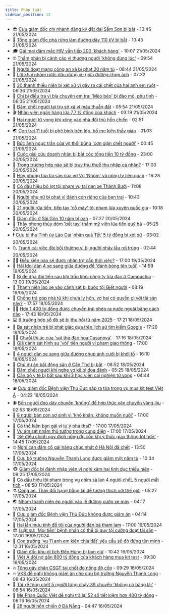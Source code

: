 ```yaml
---
title: Pháp luật
sidebar_position: 12
---
```


<!-- vnexpress-phap-luat:START -->
- 😎 [Cựu giám đốc chi nhánh đăng ký đất đai Sầm Sơn bị bắt](https://vnexpress.net/cuu-giam-doc-chi-nhanh-dang-ky-dat-dai-sam-son-bi-bat-4748909.html) - 10:46 21/05/2024
- 🥰 [Tổng giám đốc phá rừng làm đường dây 110 kV bị bắt](https://vnexpress.net/tong-giam-doc-pha-rung-lam-duong-day-110-kv-bi-bat-4748899.html) - 10:43 21/05/2024
- 🎓 [Gái mại dâm mắc HIV vẫn tiếp 200 &#39;khách hàng&#39;](https://vnexpress.net/gai-mai-dam-mac-hiv-van-tiep-200-khach-hang-4748852.html) - 10:07 21/05/2024
- 🤓 [Thẩm phán bị cảnh cáo vì thương người &#39;không đúng lúc&#39;](https://vnexpress.net/tham-phan-bi-canh-cao-vi-thuong-nguoi-khong-dung-luc-4748748.html) - 09:54 21/05/2024
- 🎊 [Người đoạt mạng công an xã bị phạt 20 năm tù](https://vnexpress.net/nguoi-doat-mang-cong-an-xa-bi-phat-20-nam-tu-4748812.html) - 08:44 21/05/2024
- 🙉 [Lời khai nhóm rước dâu dừng xe giữa đường chụp ảnh](https://video.vnexpress.net/loi-khai-nhom-ruoc-dau-dung-xe-giua-duong-chup-anh-4748785.html) - 07:32 21/05/2024
- 🤡 [20 thanh thiếu niên bị xét xử vì gây ra cái chết của hai anh em ruột](https://vnexpress.net/20-thanh-thieu-nien-bi-xet-xu-vi-gay-ra-cai-chet-cua-hai-anh-em-ruot-4748487.html) - 06:36 21/05/2024
- 🗽 [Chị bị điều tra vì bịa chuyện em trai &#39;Mèo béo&#39; bị đào mỏ, phụ tình](https://vnexpress.net/chi-bi-dieu-tra-vi-bia-chuyen-em-trai-meo-beo-bi-dao-mo-phu-tinh-4748478.html) - 06:35 21/05/2024
- 🌋 [Đâm chết người tại trụ sở xã vì mâu thuẫn đất](https://vnexpress.net/dam-chet-nguoi-tai-tru-so-xa-vi-mau-thuan-dat-4748743.html) - 05:54 21/05/2024
- 🎬 [Nhân viên ngân hàng lừa 7,7 tỷ đồng của khách](https://vnexpress.net/nhan-vien-ngan-hang-lua-7-7-ty-dong-cua-khach-4748558.html) - 03:19 21/05/2024
- 💯 [Hai người tử vong khi xông vào nhà đối thủ hỗn chiến](https://vnexpress.net/hai-nguoi-tu-vong-khi-xong-vao-nha-doi-thu-hon-chien-4748577.html) - 02:51 21/05/2024
- 🌏 [Con trai 11 tuổi bị phê bình trên lớp, bố mẹ kiện thầy giáo](https://vnexpress.net/con-trai-11-tuoi-bi-phe-binh-tren-lop-bo-me-kien-thay-giao-4748492.html) - 01:03 21/05/2024
- 🌊 [Bức ảnh ngực trần của vợ thổi bùng &#39;cơn giận chết người&#39;](https://vnexpress.net/buc-anh-nguc-tran-cua-vo-thoi-bung-con-gian-chet-nguoi-4748473.html) - 00:45 21/05/2024
- 💂 [Cuộc giải cứu doanh nhân bị bắt cóc tống tiền 10 tỷ đồng](https://vnexpress.net/cuoc-giai-cuu-doanh-nhan-bi-bat-coc-tong-tien-10-ty-dong-4748343.html) - 23:00 20/05/2024
- 🎡 [Trong trường hợp nào sẽ bị truy thu thuế thu nhập cá nhân?](https://vnexpress.net/trong-truong-hop-nao-se-bi-truy-thu-thue-thu-nhap-ca-nhan-4745182.html) - 17:00 20/05/2024
- 🫶 [Hủy phong tỏa tài sản của vợ Vũ &#39;Nhôm&#39; và công ty liên quan](https://vnexpress.net/huy-phong-toa-tai-san-cua-vo-vu-nhom-va-cong-ty-lien-quan-4748486.html) - 16:28 20/05/2024
- 🐲 [Có dấu hiệu bỏ lọt tội phạm vụ tai nạn xe Thành Bưởi](https://vnexpress.net/co-dau-hieu-bo-lot-toi-pham-vu-tai-nan-xe-thanh-buoi-4748339.html) - 11:08 20/05/2024
- 🚀 [Người phụ nữ bị phạt vì đánh con riêng của bạn trai](https://vnexpress.net/nguoi-phu-nu-bi-phat-vi-danh-con-rieng-cua-ban-trai-4748419.html) - 10:43 20/05/2024
- 🎊 [21 người rửa tiền, tiếp tay &#39;cỗ máy&#39; tội phạm lừa xuyên quốc gia](https://vnexpress.net/21-nguoi-rua-tien-tiep-tay-co-may-toi-pham-lua-xuyen-quoc-gia-4748320.html) - 10:18 20/05/2024
- 🤗 [Giám đốc ở Sài Gòn 10 năm bị oan](https://vnexpress.net/giam-doc-o-sai-gon-10-nam-bi-oan-4747935.html) - 07:27 20/05/2024
- 🗽 [Thầy phong thủy dỏm &#39;bắt tay&#39; thẩm mỹ viện lừa tiền quý bà](https://vnexpress.net/thay-phong-thuy-dom-bat-tay-tham-my-vien-lua-tien-quy-ba-4748234.html) - 05:25 20/05/2024
- 🕴 [Cựu bí thư Tỉnh ủy Lào Cai &#39;nhận quà Tết&#39; 5 tỷ đồng bị xét xử](https://vnexpress.net/cuu-bi-thu-tinh-uy-lao-cai-nhan-qua-tet-5-ty-dong-bi-xet-xu-4748136.html) - 03:02 20/05/2024
- 🌜 [Tranh cãi việc đòi bồi thường vì bị người nhảy lầu rơi trúng](https://vnexpress.net/tranh-cai-viec-doi-boi-thuong-vi-bi-nguoi-nhay-lau-roi-trung-4748025.html) - 02:44 20/05/2024
- 🧑‍🏫 [Điều kiện nào sẽ được nhận trợ cấp thôi việc?](https://vnexpress.net/dieu-kien-nao-se-duoc-nhan-tro-cap-thoi-viec-4745060.html) - 17:00 19/05/2024
- 🦩 [Hải Idol dàn 4 xe sang giữa đường để &#39;đánh bóng tên tuổi&#39;](https://vnexpress.net/hai-idol-dan-4-xe-sang-giua-duong-de-danh-bong-ten-tuoi-4747993.html) - 14:59 19/05/2024
- 💼 [Bị đe dọa đòi tiền sau khi trốn khỏi công ty lừa đảo ở Campuchia](https://vnexpress.net/bi-de-doa-doi-tien-sau-khi-tron-khoi-cong-ty-lua-dao-o-campuchia-4747979.html) - 13:00 19/05/2024
- 💫 [Thanh niên lao xe vào cảnh sát bị buộc tội Giết người](https://vnexpress.net/thanh-nien-lao-xe-vao-canh-sat-bi-buoc-toi-giet-nguoi-4747920.html) - 08:19 19/05/2024
- 🦅 [Chồng trả góp nhà từ khi chưa ly hôn, vợ hai có quyền gì với tài sản này?](https://vnexpress.net/chong-tra-gop-nha-tu-khi-chua-ly-hon-vo-hai-co-quyen-gi-voi-tai-san-nay-4747298.html) - 17:57 18/05/2024
- 🧑‍💻 [Hơn 1.400 tỷ đồng được chuyển trái phép ra nước ngoài bằng cách nào](https://vnexpress.net/hon-1-400-ty-dong-duoc-chuyen-trai-phep-ra-nuoc-ngoai-bang-cach-nao-4744875.html) - 17:43 18/05/2024
- 💻 [6 trường hợp sổ đỏ sẽ bị thu hồi từ năm 2025](https://vnexpress.net/6-truong-hop-so-do-se-bi-thu-hoi-tu-nam-2025-4747201.html) - 17:21 18/05/2024
- 🤠 [Ba sát nhân trẻ bị phát giác dựa trên lịch sử tìm kiếm Google](https://vnexpress.net/ba-sat-nhan-tre-bi-phat-giac-dua-tren-lich-su-tim-kiem-google-4747787.html) - 17:20 18/05/2024
- 🧑‍🏫 [Chuỗi tội ác của &#39;sát thủ đào hoa Casanova&#39;](https://vnexpress.net/chuoi-toi-ac-cua-sat-thu-dao-hoa-casanova-4747474.html) - 17:16 18/05/2024
- 🌈 [Giả cảnh sát hình sự &#39;vòi&#39; tiền người vi phạm giao thông](https://vnexpress.net/gia-canh-sat-hinh-su-voi-tien-nguoi-vi-pham-giao-thong-4747773.html) - 17:00 18/05/2024
- 🌮 [4 người dàn xe sang giữa đường chụp ảnh cưới bị khởi tố](https://vnexpress.net/4-nguoi-dan-xe-sang-giua-duong-chup-anh-cuoi-bi-khoi-to-4747781.html) - 16:10 18/05/2024
- 🐲 [Chủ dự án bất động sản ở Cần Thơ bị bắt](https://vnexpress.net/chu-du-an-bat-dong-san-o-can-tho-bi-bat-4747711.html) - 08:52 18/05/2024
- 🧰 [Đâm chết người khi nghe vợ kể bị dọa đánh](https://vnexpress.net/dam-chet-nguoi-khi-nghe-vo-ke-bi-doa-danh-4747593.html) - 05:25 18/05/2024
- 💄 [Cán bộ y tế bị bắt sau khi 3 học viên cai nghiện tử vong](https://vnexpress.net/can-bo-y-te-bi-bat-sau-khi-3-hoc-vien-cai-nghien-tu-vong-4747661.html) - 04:44 18/05/2024
- ⛽️ [Cựu giám đốc Bệnh viện Thủ Đức sắp ra tòa trong vụ mua kit test Việt Á](https://vnexpress.net/cuu-giam-doc-benh-vien-thu-duc-sap-ra-toa-trong-vu-mua-kit-test-viet-a-4747616.html) - 04:22 18/05/2024
- ⛽️ [Bốn người đeo dây chuyền &#39;khủng&#39; để hợp thức vận chuyển vàng lậu](https://vnexpress.net/bon-nguoi-deo-day-chuyen-khung-de-hop-thuc-van-chuyen-vang-lau-4747545.html) - 02:53 18/05/2024
- 💂 [8 người bán con sơ sinh vì &#39;khó khăn, không muốn nuôi&#39;](https://vnexpress.net/8-nguoi-ban-con-so-sinh-vi-kho-khan-khong-muon-nuoi-4747466.html) - 17:00 17/05/2024
- 🤔 [Có thể kiện bạn gái vì tự ý phá thai?](https://vnexpress.net/co-the-kien-ban-gai-vi-tu-y-pha-thai-4747305.html) - 17:00 17/05/2024
- 🧐 [Vụ ám sát nhầm thủ tướng trong cung điện](https://vnexpress.net/vu-am-sat-nham-thu-tuong-trong-cung-dien-4745434.html) - 17:00 17/05/2024
- 🎃 [&#39;Sẽ điều chỉnh quy định nồng độ cồn khi ý thức giao thông tốt hơn&#39;](https://vnexpress.net/se-dieu-chinh-quy-dinh-nong-do-con-khi-y-thuc-giao-thong-tot-hon-4747403.html) - 14:45 17/05/2024
- 🤓 [Nghi can đâm cô gái hàng chục nhát ở Hà Nội đã chết](https://vnexpress.net/nghi-can-dam-co-gai-hang-chuc-nhat-o-ha-noi-da-chet-4747492.html) - 13:50 17/05/2024
- 💃 [Cựu bộ trưởng Nguyễn Thanh Long được giảm một năm tù](https://vnexpress.net/cuu-bo-truong-nguyen-thanh-long-duoc-giam-mot-nam-tu-4747332.html) - 10:34 17/05/2024
- 🐵 [Giám đốc bị đánh nhập viện vì nghi xâm hại tình dục thiếu niên](https://vnexpress.net/giam-doc-bi-danh-nhap-vien-vi-nghi-xam-hai-tinh-duc-thieu-nien-4747413.html) - 09:25 17/05/2024
- 🤖 [Có dấu hiệu tội phạm trong vụ chìm sà lan 4 người chết, 5 người mất tích](https://vnexpress.net/co-dau-hieu-toi-pham-trong-vu-chim-sa-lan-4-nguoi-chet-5-nguoi-mat-tich-4747389.html) - 08:50 17/05/2024
- ⚗️ [Công an: Thay đổi hạng bằng lái để tương thích với thế giới](https://vnexpress.net/cong-an-thay-doi-hang-bang-lai-de-tuong-thich-voi-the-gioi-4747224.html) - 05:27 17/05/2024
- 🌏 [Nhóm thanh niên ép người vào lề đường cướp xe máy](https://video.vnexpress.net/nhom-thanh-nien-ep-nguoi-vao-le-duong-cuop-xe-may-4747260.html) - 04:17 17/05/2024
- 🦆 [Cựu giám đốc Bệnh viện Thủ Đức không được giảm án](https://vnexpress.net/cuu-giam-doc-benh-vien-thu-duc-khong-duoc-giam-an-4747193.html) - 04:14 17/05/2024
- 🐎 [Hai lần mưu tính đổ tội của người đàn bà tham lam](https://vnexpress.net/hai-lan-muu-tinh-do-toi-cua-nguoi-dan-ba-tham-lam-4747026.html) - 17:00 16/05/2024
- 😎 [Luật sư: &#39;Moi tiền&#39; bệnh nhân có thể bị quy tội cưỡng đoạt tài sản](https://vnexpress.net/luat-su-moi-tien-benh-nhan-co-the-bi-quy-toi-cuong-doat-tai-san-4745786.html) - 17:00 16/05/2024
- 💪 [Con trưởng &#39;vụ 11 anh em kiện chia đất&#39; yêu cầu sổ đỏ đứng tên mình](https://vnexpress.net/con-truong-vu-11-anh-em-kien-chia-dat-yeu-cau-so-do-dung-ten-minh-4746936.html) - 12:31 16/05/2024
- 🤡 [Giám đốc khu di tích Đền Hùng bị tạm giữ](https://vnexpress.net/giam-doc-khu-di-tich-den-hung-bi-tam-giu-4746997.html) - 10:42 16/05/2024
- 🌁 [Việt Á đòi nợ gần 800 tỷ đồng của khách hàng mua kit test](https://vnexpress.net/viet-a-doi-no-gan-800-ty-dong-cua-khach-hang-mua-kit-test-4746821.html) - 09:30 16/05/2024
- 🔥 [Tông gãy chân CSGT tại chốt đo nồng độ cồn](https://vnexpress.net/tong-gay-chan-csgt-tai-chot-do-nong-do-con-4746930.html) - 09:29 16/05/2024
- 🔥 [VKS đề nghị không giảm án cho cựu bộ trưởng Nguyễn Thanh Long](https://vnexpress.net/vks-de-nghi-khong-giam-an-cho-cuu-bo-truong-nguyen-thanh-long-4746883.html) - 08:43 16/05/2024
- 👺 [Tài xế tông chết 5 người từng chạy 39 chuyến &#39;không có bằng lái&#39;](https://vnexpress.net/tai-xe-tong-chet-5-nguoi-tung-chay-39-chuyen-khong-co-bang-lai-4746730.html) - 06:54 16/05/2024
- 🎊 [Mẹ Phan Quốc Việt đề nghị trả lại 52 sổ tiết kiệm hơn 400 tỷ đồng](https://vnexpress.net/me-phan-quoc-viet-de-nghi-tra-lai-52-so-tiet-kiem-hon-400-ty-dong-4746786.html) - 06:16 16/05/2024
- 🎊 [26 người hỗn chiến ở Đà Nẵng](https://vnexpress.net/26-nguoi-hon-chien-o-da-nang-4746757.html) - 04:47 16/05/2024<!-- vnexpress-phap-luat:END -->
